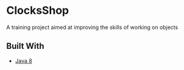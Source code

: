 # ClocksShop

A training project aimed at improving the skills of working on objects

## Built With

* [Java 8](https://www.oracle.com/technetwork/java/javase/overview/java8-2100321.html) 
